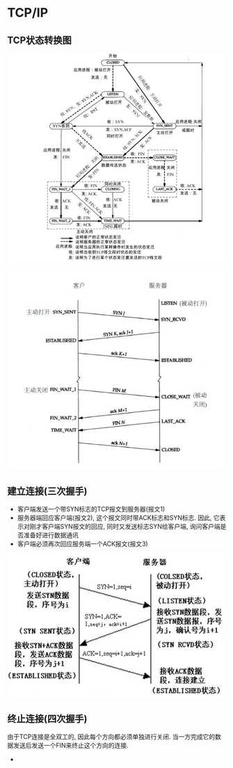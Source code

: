 # TCP/IP

## TCP状态转换图

![](img/tcp-ip-02.jpg)

![](img/tcp-ip-04.png)

## 建立连接(三次握手)

- 客户端发送一个带SYN标志的TCP报文到服务器(报文1)
- 服务器端回应客户端(报文2), 这个报文同时带ACK标志和SYN标志. 因此, 它表示对刚才客户端SYN报文的回应, 同时又发送标志SYN给客户端, 询问客户端是否准备好进行数据通讯
- 客户端必须再次回应服务端一个ACK报文(报文3)

![](img/tcp-ip-03.jpg)

## 终止连接(四次握手)

由于TCP连接是全双工的, 因此每个方向都必须单独进行关闭. 当一方完成它的数据发送后发送一个FIN来终止这个方向的连接.

- ​